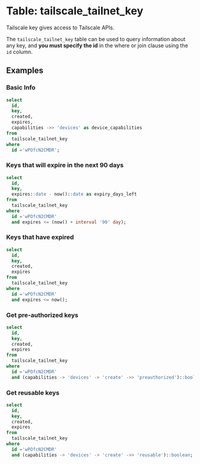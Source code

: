 # Table: tailscale_tailnet_key

Tailscale key gives access to Tailscale APIs.

The `tailscale_tailnet_key` table can be used to query information about any key, and **you must specify the id** in the where or join clause using the `id` column.

## Examples

### Basic Info

```sql
select
  id,
  key,
  created,
  expires,
  capabilities ->> 'devices' as device_capabilities
from
  tailscale_tailnet_key
where
  id ='wPOfcN2CMDR';
```

### Keys that will expire in the next 90 days

```sql
select
  id,
  key,
  expires::date - now()::date as expiry_days_left
from
  tailscale_tailnet_key
where
  id ='wPOfcN2CMDR'
  and expires <= (now() + interval '90' day);
```

### Keys that have expired

```sql
select
  id,
  key,
  created,
  expires
from
  tailscale_tailnet_key
where
  id ='wPOfcN2CMDR'
  and expires <= now();
```

### Get pre-authorized keys

```sql
select
  id,
  key,
  created,
  expires
from
  tailscale_tailnet_key
where
  id ='wPOfcN2CMDR'
  and (capabilities -> 'devices' -> 'create' ->> 'preauthorized')::boolean;
```

### Get reusable keys

```sql
select
  id,
  key,
  created,
  expires
from
  tailscale_tailnet_key
where
  id ='wPOfcN2CMDR'
  and (capabilities -> 'devices' -> 'create' ->> 'reusable')::boolean;
```
